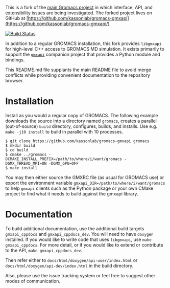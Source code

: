 This is a fork of the [main Gromacs project](http://www.gromacs.org/) in which interface, API, and extensibility issues are being investigated.
The forked project lives on GitHub at [https://github.com/kassonlab/gromacs-gmxapi](https://github.com/kassonlab/gromacs-gmxapi/)

[![Build Status](https://travis-ci.org/kassonlab/gromacs-gmxapi.svg?branch=master)](https://travis-ci.org/kassonlab/gromacs-gmxapi)

In addition to a regular GROMACS installation, this fork provides `libgmxapi` for
high-level C++ access to GROMACS MD simulation.
It exists primarily to support the [`gmxapi`](https://github.com/gmxapi/gmxapi) companion project that provides a Python module and bindings.

This README.md file supplants the main README file to avoid merge conflicts while providing convenient documentation to the repository browser.

# Installation

Install as you would a regular copy of GROMACS. The following example downloads the source into a directory named `gromacs`,
creates a parallel (out-of-source) `build` directory, configures, builds, and installs. Use e.g. `make -j10 install` to build in parallel with 10 processes.

    $ git clone https://github.com/kassonlab/gromacs-gmxapi gromacs
    $ mkdir build
    $ cd build
    $ cmake ../gromacs -DCMAKE_INSTALL_PREFIX=/path/to/where/i/want/gromacs -DGMX_THREAD_MPI=ON -DGMX_GPU=OFF
    $ make install

You may then either source the GMXRC file (as usual for GROMACS use) or export the environment variable
`gmxapi_DIR=/path/to/where/i/want/gromacs` to help `gmxapi` clients such as the Python 
package or your own CMake project to find
what it needs to build against the gmxapi library.

# Documentation

To build additional documentation, use the additional build targets `gmxapi_cppdocs` and `gmxapi_cppdocs_dev`.
You will need to have `doxygen` installed.
If you would like to write code that uses `libgmxapi`, use `make gmxapi_cppdocs`.
For more detail, or if you would like to extend or contribute to the API, `make gmxapi_cppdocs_dev`.

Then refer either to `docs/html/doxygen/api-user/index.html` or
`docs/html/doxygen/api-dev/index.html` in the build directory.

Also, please use the issue tracking system or feel free to suggest other modes of communication.
